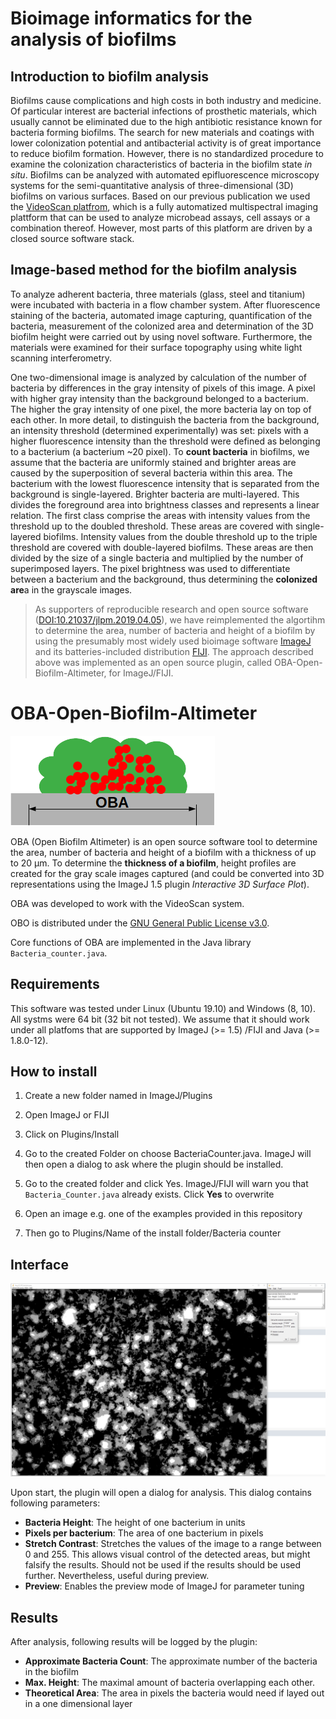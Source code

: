 # Bioimage informatics for the analysis of biofilms
## Introduction to biofilm analysis
Biofilms cause complications and high costs in both industry and medicine. Of particular interest are bacterial infections of prosthetic materials, which usually cannot be eliminated due to the high antibiotic resistance known for bacteria forming biofilms. The search for new materials and coatings with lower colonization potential and antibacterial activity is of great importance to reduce biofilm formation. However, there is no standardized procedure to examine the colonization characteristics of bacteria in the biofilm state *in situ*.
Biofilms can be analyzed with automated epifluorescence microscopy systems for the semi-quantitative analysis of three-dimensional (3D) biofilms on various surfaces. Based on our previous publication we used the [VideoScan platfrom](https://doi.org/10.1007/10_2011_132), which is a fully automatized multispectral imaging plattform that can be used to analyze microbead assays, cell assays or a combination thereof. However, most parts of this platform are driven by a closed source software stack.

## Image-based method for the biofilm analysis
To analyze adherent bacteria, three materials (glass, steel and titanium) were incubated with bacteria in a flow chamber system. After fluorescence staining of the bacteria, automated image capturing, quantification of the bacteria, measurement of the colonized area and determination of the 3D biofilm height were carried out by using novel software. Furthermore, the materials were examined for their surface topography using white light scanning interferometry.

One two-dimensional image is analyzed by calculation of the number of bacteria by differences in the gray intensity of pixels of this image. A pixel with higher gray intensity than the background belonged to a bacterium. The higher the gray intensity of one pixel, the more bacteria lay on top of each other. In more detail, to distinguish the bacteria from the background, an intensity threshold (determined experimentally) was set: pixels with a higher fluorescence intensity than the threshold were defined as belonging to a bacterium (a bacterium ~20 pixel).
To **count bacteria** in biofilms, we assume that the bacteria are uniformly stained and brighter areas are caused by the superposition of several bacteria within this area. The bacterium with the lowest fluorescence intensity that is separated from the background is single-layered. Brighter bacteria are multi-layered. This divides the foreground area into brightness classes and represents a linear relation. The first class comprise the areas with intensity values from the threshold up to the doubled threshold. These areas are covered with single-layered biofilms. Intensity values from the double threshold up to the triple threshold are covered with double-layered biofilms. These areas are then divided by the size of a single bacteria and multiplied by the number of superimposed layers. The pixel brightness was used to differentiate between a bacterium and the background, thus determining the **colonized are**a in the grayscale images.

> As supporters of reproducible research and open source software ([DOI:10.21037/jlpm.2019.04.05](http://dx.doi.org/10.21037/jlpm.2019.04.05)), we have reimplemented the algortihm to determine the area, number of bacteria and height of a biofilm by using the presumably most widely used bioimage software [ImageJ](https://imagej.net/Welcome) and its  batteries-included distribution [FIJI](https://fiji.sc/).
The approach described above was implemented as an open source plugin, called OBA-Open-Biofilm-Altimeter, for ImageJ/FIJI.

# OBA-Open-Biofilm-Altimeter

![OBA](https://github.com/SilMon/OBA-Open-Biofilm-Altimeter/blob/master/logo.png)

OBA (Open Biofilm Altimeter) is an open source software tool to determine the area, number of bacteria and height of a biofilm  with a thickness of up to 20 µm. To determine the **thickness of a biofilm**, height profiles are created for the gray scale images captured (and could be converted into 3D representations using the ImageJ 1.5 plugin *Interactive 3D Surface Plot*). 

OBA was developed to work with the VideoScan system. 

OBO is distributed under the [GNU General Public License v3.0](https://github.com/SilMon/OBA-Open-Biofilm-Altimeter/blob/master/LICENSE).

Core functions of OBA are implemented in the Java library `Bacteria_counter.java`.

## Requirements

This software was tested under Linux (Ubuntu 19.10) and Windows (8, 10). All systms were 64 bit (32 bit not tested). We assume that it should work under all platfoms that are supported by ImageJ (>= 1.5) /FIJI and Java (>= 1.8.0-12).

## How to install

1. Create a new folder named in ImageJ/Plugins

2. Open ImageJ or FIJI

3. Click on Plugins/Install

4. Go to the created Folder on choose BacteriaCounter.java. ImageJ will then open a dialog to ask where the plugin should be installed.

5. Go to the created folder and click Yes. ImageJ/FIJI will warn you that `Bacteria_Counter.java` already exists. Click **Yes** to overwrite

6. Open an image e.g. one of the examples provided in this repository

7. Then go to Plugins/Name of the install folder/Bacteria counter

## Interface

![Image of the interface](https://raw.githubusercontent.com/SilMon/OBA-Open-Biofilm-Altimeter/master/bactCounter.PNG "The Interface of the Plugin")

Upon start, the plugin will open a dialog for analysis. This dialog contains following parameters:

* **Bacteria Height**: The height of one bacterium in units
* **Pixels per bacterium**: The area of one bacterium in pixels
* **Stretch Contrast**: Stretches the values of the image to a range between 0 and 255. This allows visual control of the detected areas, but might falsify the results. Should not be used if the results should be used further. Nevertheless, useful during preview.
* **Preview**: Enables the preview mode of ImageJ for parameter tuning

## Results

After analysis, following results will be logged by the plugin:

* **Approximate Bacteria Count**: The approximate number of the bacteria in the biofilm
* **Max. Height**: The maximal amount of bacteria overlapping each other.
* **Theoretical Area**: The area in pixels the bacteria would need if layed out in a one dimensional layer
